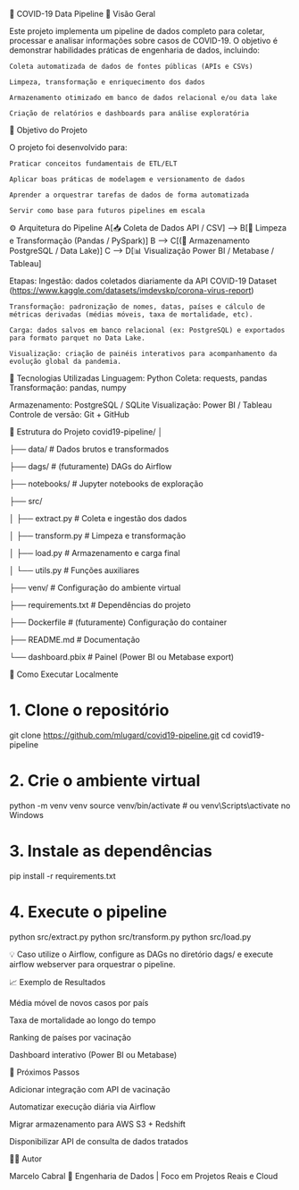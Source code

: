 🧬 COVID-19 Data Pipeline
📌 Visão Geral

Este projeto implementa um pipeline de dados completo para coletar, processar e analisar informações sobre casos de COVID-19.
O objetivo é demonstrar habilidades práticas de engenharia de dados, incluindo:

    Coleta automatizada de dados de fontes públicas (APIs e CSVs)

    Limpeza, transformação e enriquecimento dos dados

    Armazenamento otimizado em banco de dados relacional e/ou data lake

    Criação de relatórios e dashboards para análise exploratória

🧠 Objetivo do Projeto

O projeto foi desenvolvido para:

    Praticar conceitos fundamentais de ETL/ELT

    Aplicar boas práticas de modelagem e versionamento de dados

    Aprender a orquestrar tarefas de dados de forma automatizada

    Servir como base para futuros pipelines em escala

⚙️ Arquitetura do Pipeline
    A[📥 Coleta de Dados API / CSV] --> B[🧹 Limpeza e Transformação (Pandas / PySpark)]
    B --> C[(💾 Armazenamento PostgreSQL / Data Lake)]
    C --> D[📊 Visualização Power BI / Metabase / Tableau]


Etapas:
    Ingestão: dados coletados diariamente da API COVID-19 Dataset (https://www.kaggle.com/datasets/imdevskp/corona-virus-report)

    Transformação: padronização de nomes, datas, países e cálculo de métricas derivadas (médias móveis, taxa de mortalidade, etc).

    Carga: dados salvos em banco relacional (ex: PostgreSQL) e exportados para formato parquet no Data Lake.

    Visualização: criação de painéis interativos para acompanhamento da evolução global da pandemia.

🧰 Tecnologias Utilizadas
Linguagem:	Python
Coleta:	requests, pandas
Transformação:	pandas, numpy
<!-- Orquestração:	Apache Airflow  - futuramente -->
Armazenamento:	PostgreSQL / SQLite 
Visualização:	Power BI / Tableau
Controle de versão:	Git + GitHub
<!-- Ambiente	Docker - futuramente -->
🧩 Estrutura do Projeto
covid19-pipeline/
│

├── data/                  # Dados brutos e transformados

├── dags/                  # (futuramente) DAGs do Airflow

├── notebooks/             # Jupyter notebooks de exploração

├── src/

│   ├── extract.py         # Coleta e ingestão dos dados

│   ├── transform.py       # Limpeza e transformação

│   ├── load.py            # Armazenamento e carga final

│   └── utils.py           # Funções auxiliares

├── venv/                  # Configuração do ambiente virtual

├── requirements.txt       # Dependências do projeto

├── Dockerfile             # (futuramente) Configuração do container

├── README.md              # Documentação

└── dashboard.pbix         # Painel (Power BI ou Metabase export)

🚀 Como Executar Localmente
# 1. Clone o repositório
git clone https://github.com/mlugard/covid19-pipeline.git
cd covid19-pipeline

# 2. Crie o ambiente virtual
python -m venv venv
source venv/bin/activate  # ou venv\Scripts\activate no Windows

# 3. Instale as dependências
pip install -r requirements.txt

# 4. Execute o pipeline
python src/extract.py
python src/transform.py
python src/load.py


💡 Caso utilize o Airflow, configure as DAGs no diretório dags/ e execute airflow webserver para orquestrar o pipeline.

📈 Exemplo de Resultados

Média móvel de novos casos por país

Taxa de mortalidade ao longo do tempo

Ranking de países por vacinação

Dashboard interativo (Power BI ou Metabase)

🧾 Próximos Passos

 Adicionar integração com API de vacinação

 Automatizar execução diária via Airflow

 Migrar armazenamento para AWS S3 + Redshift

 Disponibilizar API de consulta de dados tratados

👨‍💻 Autor

Marcelo Cabral
📍 Engenharia de Dados | Foco em Projetos Reais e Cloud

